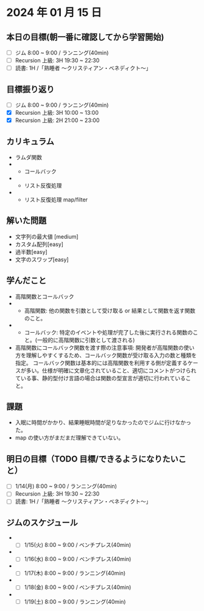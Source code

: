 # 2024 年 01 月 15 日

## 本日の目標(朝一番に確認してから学習開始)

- [ ] ジム 8:00 ~ 9:00 / ランニング(40min)
- [ ] Recursion 上級: 3H 19:30 ~ 22:30
- [ ] 読書: 1H /「熟睡者 〜クリスティアン・ベネディクト〜」

## 目標振り返り

- [ ] ジム 8:00 ~ 9:00 / ランニング(40min)
- [x] Recursion 上級: 3H 10:00 ~ 13:00
- [x] Recursion 上級: 2H 21:00 ~ 23:00

## カリキュラム

- ラムダ関数
- - コールバック
- - リスト反復処理
- - リスト反復処理 map/filter

## 解いた問題

- 文字列の最大値 [medium]
- カスタム配列[easy]
- 過半数[easy]
- 文字のスワップ[easy]

## 学んだこと

- 高階関数とコールバック
- - 高階関数: 他の関数を引数として受け取る or 結果として関数を返す関数のこと。
- - コールバック: 特定のイベントや処理が完了した後に実行される関数のこと。(一般的に高階関数に引数として渡される)
- 高階関数にコールバック関数を渡す際の注意事項: 開発者が高階関数の使い方を理解しやすくするため、コールバック関数が受け取る入力の数と種類を指定。
  コールバック関数は基本的には高階関数を利用する側が定義するケースが多い。仕様が明確に文章化されていること、適切にコメントがつけられている事、静的型付け言語の場合は関数の型宣言が適切に行われていること。

## 課題

- 入眠に時間がかかり、結果睡眠時間が足りなかったのでジムに行けなかった。
- map の使い方がまだまだ理解できていない。

## 明日の目標（TODO 目標/できるようになりたいこと）

- [ ] 1/14(月) 8:00 ~ 9:00 / ランニング(40min)
- [ ] Recursion 上級: 3H 19:30 ~ 22:30
- [ ] 読書: 1H /「熟睡者 〜クリスティアン・ベネディクト〜」

## ジムのスケジュール

- - [ ] 1/15(火) 8:00 ~ 9:00 / ベンチプレス(40min)
- - [ ] 1/16(水) 8:00 ~ 9:00 / ベンチプレス(40min)
- - [ ] 1/17(木) 8:00 ~ 9:00 / ランニング(40min)
- - [ ] 1/18(金) 8:00 ~ 9:00 / ベンチプレス(40min)
- - [ ] 1/19(土) 8:00 ~ 9:00 / ランニング(40min)
